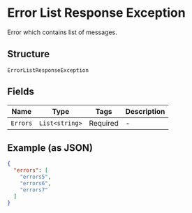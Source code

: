 
# Error List Response Exception

Error which contains list of messages.

## Structure

`ErrorListResponseException`

## Fields

| Name | Type | Tags | Description |
|  --- | --- | --- | --- |
| `Errors` | `List<string>` | Required | - |

## Example (as JSON)

```json
{
  "errors": [
    "errors5",
    "errors6",
    "errors7"
  ]
}
```

